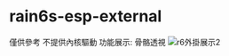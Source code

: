 # rain6s-esp-external
僅供參考  不提供內核驅動
功能展示:
  骨骼透視
  ![r6外掛展示2](https://user-images.githubusercontent.com/40891567/119218886-2090cd00-bb15-11eb-84de-c04f07e6344b.png)
